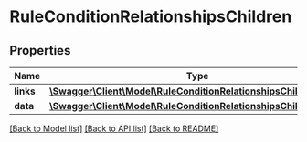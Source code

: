 # RuleConditionRelationshipsChildren

## Properties
Name | Type | Description | Notes
------------ | ------------- | ------------- | -------------
**links** | [**\Swagger\Client\Model\RuleConditionRelationshipsChildrenLinks**](RuleConditionRelationshipsChildrenLinks.md) |  | [optional] 
**data** | [**\Swagger\Client\Model\RuleConditionRelationshipsChildrenData[]**](RuleConditionRelationshipsChildrenData.md) |  | [optional] 

[[Back to Model list]](../../README.md#documentation-for-models) [[Back to API list]](../../README.md#documentation-for-api-endpoints) [[Back to README]](../../README.md)

